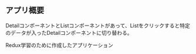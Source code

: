 ## アプリ概要
DetailコンポーネントとListコンポーネントがあって、Listをクリックすると特定のデータが入ったDetailコンポーネントに切り替わる。

Redux学習のために作成したアプリケーション